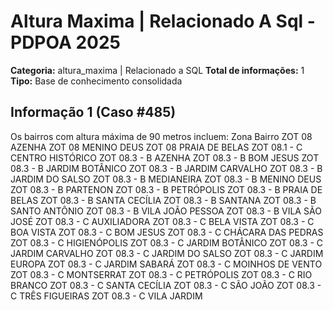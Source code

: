 # Altura Maxima | Relacionado A Sql - PDPOA 2025

**Categoria:** altura_maxima | Relacionado a SQL
**Total de informações:** 1
**Tipo:** Base de conhecimento consolidada

## Informação 1 (Caso #485)

Os bairros com altura máxima de 90 metros incluem: Zona Bairro ZOT 08 AZENHA ZOT 08 MENINO DEUS ZOT 08 PRAIA DE BELAS ZOT 08.1 - C CENTRO HISTÓRICO ZOT 08.3 - B AZENHA ZOT 08.3 - B BOM JESUS ZOT 08.3 - B JARDIM BOTÂNICO ZOT 08.3 - B JARDIM CARVALHO ZOT 08.3 - B JARDIM DO SALSO ZOT 08.3 - B MEDIANEIRA ZOT 08.3 - B MENINO DEUS ZOT 08.3 - B PARTENON ZOT 08.3 - B PETRÓPOLIS ZOT 08.3 - B PRAIA DE BELAS ZOT 08.3 - B SANTA CECÍLIA ZOT 08.3 - B SANTANA ZOT 08.3 - B SANTO ANTÔNIO ZOT 08.3 - B VILA JOÃO PESSOA ZOT 08.3 - B VILA SÃO JOSÉ ZOT 08.3 - C AUXILIADORA ZOT 08.3 - C BELA VISTA ZOT 08.3 - C BOA VISTA ZOT 08.3 - C BOM JESUS ZOT 08.3 - C CHÁCARA DAS PEDRAS ZOT 08.3 - C HIGIENÓPOLIS ZOT 08.3 - C JARDIM BOTÂNICO ZOT 08.3 - C JARDIM CARVALHO ZOT 08.3 - C JARDIM DO SALSO ZOT 08.3 - C JARDIM EUROPA ZOT 08.3 - C JARDIM SABARÁ ZOT 08.3 - C MOINHOS DE VENTO ZOT 08.3 - C MONTSERRAT ZOT 08.3 - C PETRÓPOLIS ZOT 08.3 - C RIO BRANCO ZOT 08.3 - C SANTA CECÍLIA ZOT 08.3 - C SÃO JOÃO ZOT 08.3 - C TRÊS FIGUEIRAS ZOT 08.3 - C VILA JARDIM
